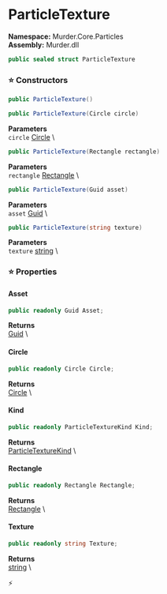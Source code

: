 # ParticleTexture

**Namespace:** Murder.Core.Particles \
**Assembly:** Murder.dll

```csharp
public sealed struct ParticleTexture
```

### ⭐ Constructors
```csharp
public ParticleTexture()
```

```csharp
public ParticleTexture(Circle circle)
```

**Parameters** \
`circle` [Circle](../..//Murder/Core/Geometry/Circle.html) \

```csharp
public ParticleTexture(Rectangle rectangle)
```

**Parameters** \
`rectangle` [Rectangle](../..//Murder/Core/Geometry/Rectangle.html) \

```csharp
public ParticleTexture(Guid asset)
```

**Parameters** \
`asset` [Guid](https://learn.microsoft.com/en-us/dotnet/api/System.Guid?view=net-7.0) \

```csharp
public ParticleTexture(string texture)
```

**Parameters** \
`texture` [string](https://learn.microsoft.com/en-us/dotnet/api/System.String?view=net-7.0) \

### ⭐ Properties
#### Asset
```csharp
public readonly Guid Asset;
```

**Returns** \
[Guid](https://learn.microsoft.com/en-us/dotnet/api/System.Guid?view=net-7.0) \
#### Circle
```csharp
public readonly Circle Circle;
```

**Returns** \
[Circle](../..//Murder/Core/Geometry/Circle.html) \
#### Kind
```csharp
public readonly ParticleTextureKind Kind;
```

**Returns** \
[ParticleTextureKind](../..//Murder/Core/Particles/ParticleTextureKind.html) \
#### Rectangle
```csharp
public readonly Rectangle Rectangle;
```

**Returns** \
[Rectangle](../..//Murder/Core/Geometry/Rectangle.html) \
#### Texture
```csharp
public readonly string Texture;
```

**Returns** \
[string](https://learn.microsoft.com/en-us/dotnet/api/System.String?view=net-7.0) \


⚡